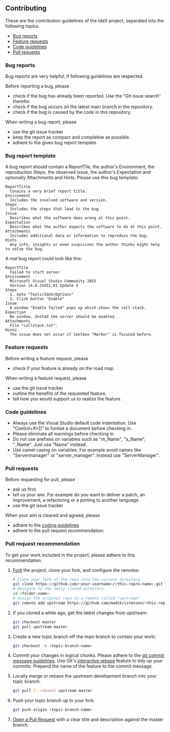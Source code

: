 ## Contributing
These are the contribution guidelines of the IdeX project, separated into the following topics.
- [Bug reports](#bug-reports)
- [Feature requests](#feature-requests)
- [Code guidelines](#code-guidelines)
- [Pull requests](#pull-requests)

### Bug reports

Bug reports are very helpful, if following guidelines are respected.

Before reporting a bug, please
- check if the bug has already been reported. Use the "Git issue search" therefor.
- check if the bug occurs on the latest main branch in the repository.
- check if the bug is caused by the code in this repository.

When writing a bug report, please
- use the git issue tracker
- keep the report as compact and completive as possible.
- adhere to the given bug report template.

### Bug report template

A bug report should contain a ReportTile, the author's Environment, the reproduction Steps, the observed Issue, the author's Expectation and optionally Attachments and Hints. Please use this bug template:

	ReportTitle
	  Conains a very brief report title.
	Environment
	  Includes the involved software and version.
	Steps
	  Includes the steps that lead to the bug.
	Issue
	  Describes what the software does wrong at this point.
	Expectation
	  Describes what the author expects the software to do at this point.
	Attachments
	  Includes additional data or information to reproduce the bug.
	Hints
	  Any info, insights or even suspicions the author thinks might help to solve the bug.

A real bug report could look like this:

	ReportTile
	  Failed to start server
	Environment
	  Microsoft Visual Studio Community 2015
	  Version 14.0.25431.01 Update 3
	Steps
      1. Goto "Tools/IdeX/Options"
      2. Click button "Enable"
	Issue
	  A window "Enable failed" pops up which shows the call stack.
	Expection
	  No window. Instad the server should be enabled.
	Attachments
	  File "callstack.txt".
	Hints
	  The issue does not occur if textbox "Marker" is focused before.

### Feature requests
Before writing a feature request, please
- check if your feature is already on the road map.

When writing a feature request, please
- use the git issue tracker
- outline the benefits of the requested feature.
- tell how you would support us to realize the feature .

### Code guidelines

- Always use the Visual Studio default code indentation. Use "Control+K+D" to format a document before checking in.
- Please eliminate all warnings before checking in.
- Do not use prefixes on variables such as "m_Name", "s_Name", "_Name". Just use "Name" instead.
- Use camel casing on variables. For example avoid names like "Servermanager" or "server_manager". Instead use "ServerManager".

### Pull requests
Before requesting for pull, please 
 - ask us first.
 - tell us your aim. For example do you want to deliver a patch, an improvement, a refactoring or a porting to another language.
 - use the git issue tracker

When your aim is cleared and agreed, please
 - adhere to the [coding guidelines](#code-guidelines) 
 - adhere to the pull request recommendation.

### Pull request recommendation
To get your work included in the project, please adhere to this recommendation.

1. [Fork](http://help.github.com/fork-a-repo/) the project, clone your fork, and configure the remotes:

   ```bash
   # Clone your fork of the repo into the current directory
   git clone https://github.com/<your-username>/<this-repro-name>.git
   # Navigate to the newly cloned directory
   cd <folder-name>
   # Assign the original repo to a remote called "upstream"
   git remote add upstream https://github.com/madskristensen/<this-repro-name>.git
   ```

2. If you cloned a while ago, get the latest changes from upstream:

   ```bash
   git checkout master
   git pull upstream master
   ```

3. Create a new topic branch off the main branch to contain your work:

   ```bash
   git checkout -b <topic-branch-name>
   ```

4. Commit your changes in logical chunks. Please adhere to the [git commit
   message guidelines](http://tbaggery.com/2008/04/19/a-note-about-git-commit-messages.html). Use Git's
   [interactive rebase](https://help.github.com/articles/interactive-rebase)
   feature to tidy up your commits. Prepend the name of the feature to the commit message.

5. Locally merge or rebase the upstream development branch into your topic branch:

   ```bash
   git pull [--rebase] upstream master
   ```

6. Push your topic branch up to your fork:

   ```bash
   git push origin <topic-branch-name>
   ```

7. [Open a Pull Request](https://help.github.com/articles/using-pull-requests/)
    with a clear title and description against the master branch.